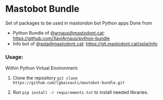# Mastobot Bundle

Set of packages to be used in mastondon bot Python apps
Done from
- Python Bundle of @arnaus@mastodont.cat:  https://github.com/XaviArnaus/python-bundle
- Info bot of @spla@mastodont.cat: https://git.mastodont.cat/spla/info

### Usage:

Within Python Virtual Environment:

1. Clone the repository `git clone https://github.com/lgbaixauli/mastobot-bundle.git` 

2. Run `pip install -r requirements.txt` to install needed libraries.  

